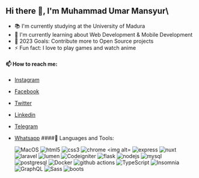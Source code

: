 ## Hi there 👋, I'm Muhammad Umar Mansyur\

* 📚 I'm currently studying at the University of Madura
* 🌱 I'm currently learning about Web Development & Mobile Development
* 🥅 2023 Goals: Contribute more to Open Source projects
* ⚡ Fun fact: I love to play games and watch anime
#### 📫 How to reach me: 
* [Instagram](https://www.instagram.com/umar_mansyur/)
* [Facebook](https://www.facebook.com/muhammad_umar_mansyur)
* [Twitter](https://twitter.com/umar_mansyur)
* [Linkedin](https://www.linkedin.com/in/muhammad-umar-mansyur-5b1b1b1b1/)
* [Telegram](https://t.me/umar_mansyur)
* [Whatsapp](https://wa.me/628523139223)
####🔧 Languages and Tools:

  <img alt="MacOS" src="https://img.shields.io/badge/-MacOS-000000?style=flat-square&logo=apple&logoColor=white" />
  <img alt="html5" src="https://img.shields.io/badge/-HTML5-E34F26?style=flat-square&logo=html5&logoColor=white" />
  <img alt="css3" src="https://img.shields.io/badge/-CSS3-1572B6?style=flat-square&logo=css3" />
   <img alt="chrome
  <img alt="vue" src="https://img.shields.io/badge/-VueJS-4FC08D?style=flat-square&logo=vuedotjs&logoColor=white" />
  <img alt="express" src="https://img.shields.io/badge/-Express-000000?style=flat-square&logo=express&logoColor=white" />
   <img alt="nuxt" src="https://img.shields.io/badge/-NuxtJS-00C58E?style=flat-square&logo=nuxtdotjs&logoColor=white" />
  <img alt="laravel" src="https://img.shields.io/badge/-Laravel-FF2D20?style=flat-square&logo=laravel&logoColor=white" />
  <img alt="lumen" src="https://img.shields.io/badge/-Lumen-FF2D20?style=flat-square&logo=lumen&logoColor=white" />
   <img alt="Codeigniter" src="https://img.shields.io/badge/-Codeigniter-FF2D20?style=flat-square&logo=codeigniter&logoColor=white" />
   <img alt="flask" src="https://img.shields.io/badge/-Flask-000000?style=flat-square&logo=flask&logoColor=white" />
  <img alt="nodejs" src="https://img.shields.io/badge/-Nodejs-339933?style=flat-square&logo=nodedotjs&logoColor=white" />
  <img alt="mysql" src="https://img.shields.io/badge/-MySQL-4479A1?style=flat-square&logo=mysql&logoColor=white" />
  <img alt="postgresql" src="https://img.shields.io/badge/-PostgreSQL-336791?style=flat-square&logo=postgresql&logoColor=white" />
  <img alt="Docker" src="https://img.shields.io/badge/-Docker-46a2f1?style=flat-square&logo=docker&logoColor=white" />
  <img alt="github actions" src="https://img.shields.io/badge/-Github_Actions-2088FF?style=flat-square&logo=github-actions&logoColor=white" />
  <img alt="TypeScript" src="https://img.shields.io/badge/-TypeScript-007ACC?style=flat-square&logo=typescript&logoColor=white" />
  <img alt="Insomnia" src="https://img.shields.io/badge/-Insomnia-5849BE?style=flat-square&logo=insomnia&logoColor=white" />
  <img alt="GraphQL" src="https://img.shields.io/badge/-GraphQL-E10098?style=flat-square&logo=graphql&logoColor=white" />
  <img alt="Sass" src="https://img.shields.io/badge/-Sass-CC6699?style=flat-square&logo=sass&logoColor=white" />
  <img alt="boots" src="https://img.shields.io/badge/-Bootstrap-563D7C?style=flat-square&logo=bootstrap&logoColor=white" />
  
